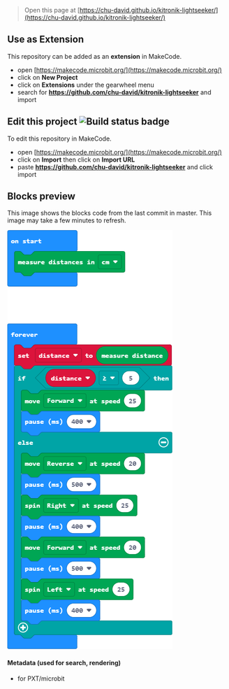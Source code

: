 
> Open this page at [https://chu-david.github.io/kitronik-lightseeker/](https://chu-david.github.io/kitronik-lightseeker/)

## Use as Extension

This repository can be added as an **extension** in MakeCode.

* open [https://makecode.microbit.org/](https://makecode.microbit.org/)
* click on **New Project**
* click on **Extensions** under the gearwheel menu
* search for **https://github.com/chu-david/kitronik-lightseeker** and import

## Edit this project ![Build status badge](https://github.com/chu-david/kitronik-lightseeker/workflows/MakeCode/badge.svg)

To edit this repository in MakeCode.

* open [https://makecode.microbit.org/](https://makecode.microbit.org/)
* click on **Import** then click on **Import URL**
* paste **https://github.com/chu-david/kitronik-lightseeker** and click import

## Blocks preview

This image shows the blocks code from the last commit in master.
This image may take a few minutes to refresh.

![A rendered view of the blocks](https://github.com/chu-david/kitronik-lightseeker/raw/master/.github/makecode/blocks.png)

#### Metadata (used for search, rendering)

* for PXT/microbit
<script src="https://makecode.com/gh-pages-embed.js"></script><script>makeCodeRender("{{ site.makecode.home_url }}", "{{ site.github.owner_name }}/{{ site.github.repository_name }}");</script>
